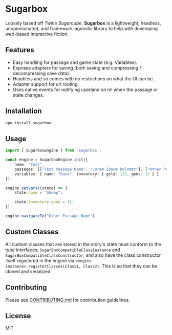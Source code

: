 # Sugarbox

Loosely based off *Twine Sugarcube*, **Sugarbox** is a lightweight, headless, unopionionated, and framework-agnostic library to help with developing web-based interactive fiction.

## Features
- Easy handling for passage and game state (e.g. Variables).
- Exposes adapters for saving (both saving and compressing / decompressing save data).
- Headless and so comes with no restrictions on what the UI can be.
- Adapter support for url routing.
- Uses native events for notifying userland on ml when the passage or state changes.

## Installation

```bash
npm install sugarbox
```

## Usage

```typescript
import { SugarboxEngine } from 'sugarbox';

const engine = SugarboxEngine.init({
	name: "Test",
	passages: [["Test Passage Name", "Lorem Ipsum Dolomet"], ["Other Passage Name", "More Dummy Text"]],
	variables: { name: "Dave", inventory: { gold: 123, gems: 12 } },
});

engine.setVars((state) => {
	state.name = "Sheep";

	state.inventory.gems = 21;
});

engine.navigateTo("Other Passage Name")
```

## Custom Classes

All custom classes that are stored in the story's state must conform to the type interfaces; `SugarBoxCompatibleClassInstance` and `SugarBoxCompatibleClassConstructor`, and also have the class constructor itself registered in the engine via `<engine instance>.registerClasses(Class1, Class2)`. This is so that they can be cloned and serialized.

## Contributing

Please see [CONTRIBUTING.md](./CONTRIBUTING.md) for contribution guidelines.

## License

MIT
